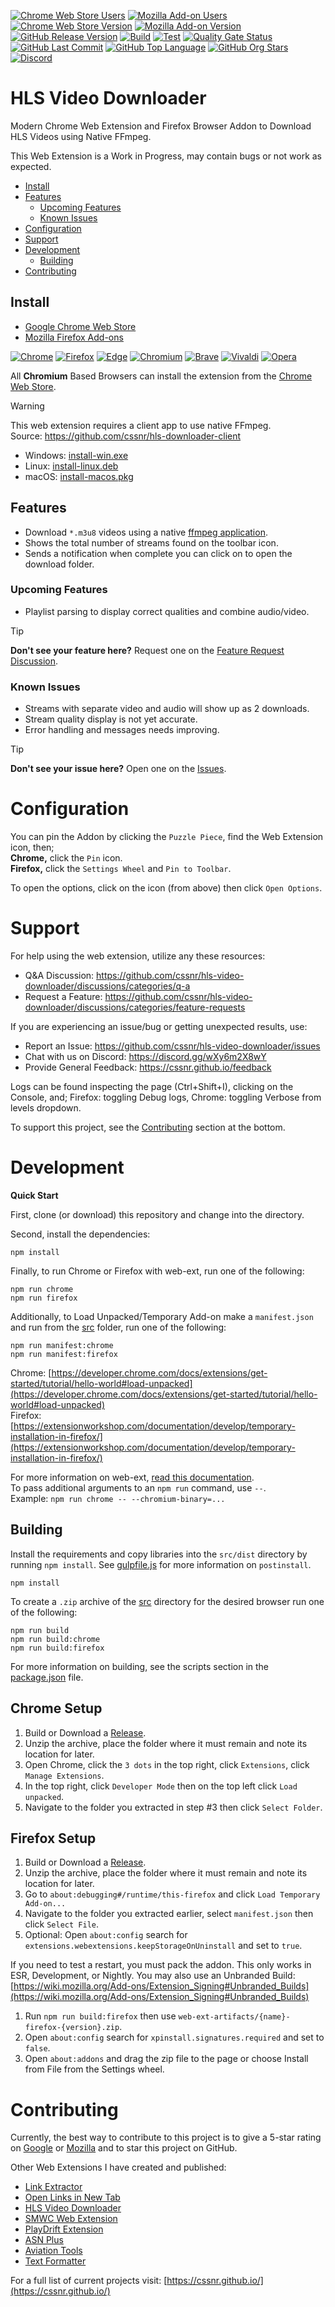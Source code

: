 [![Chrome Web Store Users](https://img.shields.io/chrome-web-store/users/mpmiiaolodhanoalpjncddpmnkbjicbo?logo=google&logoColor=white&label=users)](https://chromewebstore.google.com/detail/hls-video-downloader/mpmiiaolodhanoalpjncddpmnkbjicbo)
[![Mozilla Add-on Users](https://img.shields.io/amo/users/hls-video-downloader?logo=mozilla&label=users)](https://addons.mozilla.org/addon/hls-video-downloader)
[![Chrome Web Store Version](https://img.shields.io/chrome-web-store/v/mpmiiaolodhanoalpjncddpmnkbjicbo?label=chrome&logo=googlechrome)](https://chromewebstore.google.com/detail/hls-video-downloader/mpmiiaolodhanoalpjncddpmnkbjicbo)
[![Mozilla Add-on Version](https://img.shields.io/amo/v/hls-video-downloader?label=firefox&logo=firefox)](https://addons.mozilla.org/addon/hls-video-downloader)
[![GitHub Release Version](https://img.shields.io/github/v/release/cssnr/hls-video-downloader?logo=github&logoColor=white)](https://github.com/cssnr/hls-video-downloader/releases/latest)
[![Build](https://img.shields.io/github/actions/workflow/status/cssnr/hls-video-downloader/build.yaml?logo=github&logoColor=white&label=build)](https://github.com/cssnr/hls-video-downloader/actions/workflows/build.yaml)
[![Test](https://img.shields.io/github/actions/workflow/status/cssnr/hls-video-downloader/test.yaml?logo=github&logoColor=white&label=test)](https://github.com/cssnr/hls-video-downloader/actions/workflows/test.yaml)
[![Quality Gate Status](https://sonarcloud.io/api/project_badges/measure?project=cssnr_hls-video-downloader&metric=alert_status)](https://sonarcloud.io/summary/new_code?id=cssnr_hls-video-downloader)
[![GitHub Last Commit](https://img.shields.io/github/last-commit/cssnr/hls-video-downloader?logo=github&logoColor=white&label=updated)](https://github.com/cssnr/hls-video-downloader/graphs/commit-activity)
[![GitHub Top Language](https://img.shields.io/github/languages/top/cssnr/hls-video-downloader?logo=htmx&logoColor=white)](https://github.com/cssnr/hls-video-downloader)
[![GitHub Org Stars](https://img.shields.io/github/stars/cssnr?style=flat&logo=github&logoColor=white)](https://cssnr.github.io/)
[![Discord](https://img.shields.io/discord/899171661457293343?logo=discord&logoColor=white&label=discord&color=7289da)](https://discord.gg/wXy6m2X8wY)
# HLS Video Downloader

Modern Chrome Web Extension and Firefox Browser Addon to Download HLS Videos using Native FFmpeg.

This Web Extension is a Work in Progress, may contain bugs or not work as expected.

*   [Install](#Install)
*   [Features](#Features)
    -   [Upcoming Features](#Upcoming-Features)
    -   [Known Issues](#Known-Issues)
*   [Configuration](#Configuration)
*   [Support](#Support)
*   [Development](#Development)
    -   [Building](#Building)
*   [Contributing](#Contributing)

## Install

*   [Google Chrome Web Store](https://chromewebstore.google.com/detail/hls-video-downloader/mpmiiaolodhanoalpjncddpmnkbjicbo)
*   [Mozilla Firefox Add-ons](https://addons.mozilla.org/addon/hls-video-downloader)

[![Chrome](https://raw.githubusercontent.com/alrra/browser-logos/main/src/chrome/chrome_48x48.png)](https://chromewebstore.google.com/detail/hls-video-downloader/mpmiiaolodhanoalpjncddpmnkbjicbo)
[![Firefox](https://raw.githubusercontent.com/alrra/browser-logos/main/src/firefox/firefox_48x48.png)](https://addons.mozilla.org/addon/hls-video-downloader)
[![Edge](https://raw.githubusercontent.com/alrra/browser-logos/main/src/edge/edge_48x48.png)](https://chromewebstore.google.com/detail/hls-video-downloader/mpmiiaolodhanoalpjncddpmnkbjicbo)
[![Chromium](https://raw.githubusercontent.com/alrra/browser-logos/main/src/chromium/chromium_48x48.png)](https://chromewebstore.google.com/detail/hls-video-downloader/mpmiiaolodhanoalpjncddpmnkbjicbo)
[![Brave](https://raw.githubusercontent.com/alrra/browser-logos/main/src/brave/brave_48x48.png)](https://chromewebstore.google.com/detail/hls-video-downloader/mpmiiaolodhanoalpjncddpmnkbjicbo)
[![Vivaldi](https://raw.githubusercontent.com/alrra/browser-logos/main/src/vivaldi/vivaldi_48x48.png)](https://chromewebstore.google.com/detail/hls-video-downloader/mpmiiaolodhanoalpjncddpmnkbjicbo)
[![Opera](https://raw.githubusercontent.com/alrra/browser-logos/main/src/opera/opera_48x48.png)](https://chromewebstore.google.com/detail/hls-video-downloader/mpmiiaolodhanoalpjncddpmnkbjicbo)

All **Chromium** Based Browsers can install the extension from the
[Chrome Web Store](https://chromewebstore.google.com/detail/hls-video-downloader/mpmiiaolodhanoalpjncddpmnkbjicbo).

> [!WARNING]
> This web extension requires a client app to use native FFmpeg.  
> Source: https://github.com/cssnr/hls-downloader-client  
> 
> - Windows: [install-win.exe](https://github.com/cssnr/hls-downloader-client/releases/latest/download/install-win.exe)
> - Linux: [install-linux.deb](https://github.com/cssnr/hls-downloader-client/releases/latest/download/install-linux.deb)
> - macOS: [install-macos.pkg](https://github.com/cssnr/hls-downloader-client/releases/latest/download/install-macos.pkg)

## Features

- Download `*.m3u8` videos using a native [ffmpeg application](https://github.com/cssnr/hls-downloader-client).
- Shows the total number of streams found on the toolbar icon.
- Sends a notification when complete you can click on to open the download folder.

### Upcoming Features

- Playlist parsing to display correct qualities and combine audio/video.

> [!TIP]
> **Don't see your feature here?**
> Request one on the [Feature Request Discussion](https://github.com/cssnr/hls-video-downloader/discussions/categories/feature-requests).

### Known Issues

- Streams with separate video and audio will show up as 2 downloads.
- Stream quality display is not yet accurate.
- Error handling and messages needs improving.

> [!TIP]
> **Don't see your issue here?**
> Open one on the [Issues](https://github.com/cssnr/hls-video-downloader/issues).

# Configuration

You can pin the Addon by clicking the `Puzzle Piece`, find the Web Extension icon, then;  
**Chrome,** click the `Pin` icon.  
**Firefox,** click the `Settings Wheel` and `Pin to Toolbar`.

To open the options, click on the icon (from above) then click `Open Options`.

# Support

For help using the web extension, utilize any these resources:

- Q&A Discussion: https://github.com/cssnr/hls-video-downloader/discussions/categories/q-a
- Request a Feature: https://github.com/cssnr/hls-video-downloader/discussions/categories/feature-requests

If you are experiencing an issue/bug or getting unexpected results, use:

- Report an Issue: https://github.com/cssnr/hls-video-downloader/issues
- Chat with us on Discord: https://discord.gg/wXy6m2X8wY
- Provide General Feedback: https://cssnr.github.io/feedback

Logs can be found inspecting the page (Ctrl+Shift+I), clicking on the Console, and;
Firefox: toggling Debug logs, Chrome: toggling Verbose from levels dropdown.

To support this project, see the [Contributing](#Contributing) section at the bottom.

# Development

**Quick Start**

First, clone (or download) this repository and change into the directory.

Second, install the dependencies:
```shell
npm install
```

Finally, to run Chrome or Firefox with web-ext, run one of the following:
```shell
npm run chrome
npm run firefox
```

Additionally, to Load Unpacked/Temporary Add-on make a `manifest.json` and run from the [src](src) folder, run one of the following:
```shell
npm run manifest:chrome
npm run manifest:firefox
```

Chrome: [https://developer.chrome.com/docs/extensions/get-started/tutorial/hello-world#load-unpacked](https://developer.chrome.com/docs/extensions/get-started/tutorial/hello-world#load-unpacked)  
Firefox: [https://extensionworkshop.com/documentation/develop/temporary-installation-in-firefox/](https://extensionworkshop.com/documentation/develop/temporary-installation-in-firefox/)

For more information on web-ext, [read this documentation](https://extensionworkshop.com/documentation/develop/web-ext-command-reference/).  
To pass additional arguments to an `npm run` command, use `--`.  
Example: `npm run chrome -- --chromium-binary=...`

## Building

Install the requirements and copy libraries into the `src/dist` directory by running `npm install`.
See [gulpfile.js](gulpfile.js) for more information on `postinstall`.
```shell
npm install
```

To create a `.zip` archive of the [src](src) directory for the desired browser run one of the following:
```shell
npm run build
npm run build:chrome
npm run build:firefox
```

For more information on building, see the scripts section in the [package.json](package.json) file.

## Chrome Setup

1.  Build or Download a [Release](https://github.com/cssnr/hls-video-downloader/releases).
1.  Unzip the archive, place the folder where it must remain and note its location for later.
1.  Open Chrome, click the `3 dots` in the top right, click `Extensions`, click `Manage Extensions`.
1.  In the top right, click `Developer Mode` then on the top left click `Load unpacked`.
1.  Navigate to the folder you extracted in step #3 then click `Select Folder`.

## Firefox Setup

1.  Build or Download a [Release](https://github.com/cssnr/hls-video-downloader/releases).
1.  Unzip the archive, place the folder where it must remain and note its location for later.
1.  Go to `about:debugging#/runtime/this-firefox` and click `Load Temporary Add-on...`
1.  Navigate to the folder you extracted earlier, select `manifest.json` then click `Select File`.
1.  Optional: Open `about:config` search for `extensions.webextensions.keepStorageOnUninstall` and set to `true`.

If you need to test a restart, you must pack the addon. This only works in ESR, Development, or Nightly.
You may also use an Unbranded Build: [https://wiki.mozilla.org/Add-ons/Extension_Signing#Unbranded_Builds](https://wiki.mozilla.org/Add-ons/Extension_Signing#Unbranded_Builds)

1.  Run `npm run build:firefox` then use `web-ext-artifacts/{name}-firefox-{version}.zip`.
1.  Open `about:config` search for `xpinstall.signatures.required` and set to `false`.
1.  Open `about:addons` and drag the zip file to the page or choose Install from File from the Settings wheel.

# Contributing

Currently, the best way to contribute to this project is to give a 5-star rating on
[Google](https://chromewebstore.google.com/detail/hls-video-downloader/mpmiiaolodhanoalpjncddpmnkbjicbo) or
[Mozilla](https://addons.mozilla.org/addon/hls-video-downloader) and to star this project on GitHub.

Other Web Extensions I have created and published:

- [Link Extractor](https://github.com/cssnr/link-extractor)
- [Open Links in New Tab](https://github.com/cssnr/open-links-in-new-tab)
- [HLS Video Downloader](https://github.com/cssnr/hls-video-downloader)
- [SMWC Web Extension](https://github.com/cssnr/smwc-web-extension)
- [PlayDrift Extension](https://github.com/cssnr/playdrift-extension)
- [ASN Plus](https://github.com/cssnr/asn-plus)
- [Aviation Tools](https://github.com/cssnr/aviation-tools)
- [Text Formatter](https://github.com/cssnr/text-formatter)

For a full list of current projects visit: [https://cssnr.github.io/](https://cssnr.github.io/)

